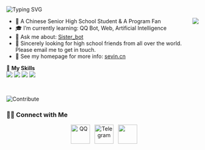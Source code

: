 ![Typing SVG](https://readme-typing-svg.herokuapp.com?size=25&duration=2500&color=8C43EA&vCenter=true&width=200&height=40&lines=Hi+there+%F0%9F%91%8B%F0%9F%8F%BB;I'm+Sevin)

<a href="#">
  <img align="right" src="https://github-readme-stats.vercel.app/api?username=itsevin&count_private=true&show_icons=true&title_color=7A7ADB&icon_color=2234AE&text_color=D3D3D3&bg_color=0,000000,130F40" />
</a>

- 🔭 A Chinese Senior High School Student & A Program Fan
- 🎓 I’m currently learning: QQ Bot, Web, Artificial Intelligence
- 💬 Ask me about: [Sister_bot](https://github.com/itsevin/sister_bot)
- 🌱 Sincerely looking for high school friends from all over the world. Please email me to get in touch.
- 🔗 See my homepage for more info: [sevin.cn](https://sevin.cn)

🌟 **My Skills**  
![](https://img.shields.io/badge/-Python-3e74a2?style=flat-square&logo=Python&logoColor=fff)
![](https://img.shields.io/badge/-HTML-E34F26?style=flat-square&logo=HTML5&logoColor=fff)
![](https://img.shields.io/badge/-Linux-000000?style=flat-square&logo=Linux&logoColor=fff)
![](https://img.shields.io/badge/-Arduino-00979D?style=flat-square&logo=Arduino&logoColor=fff)

<br/>

![Contribute](https://github-readme-activity-graph.cyclic.app/graph?username=itsevin&theme=github)

<h3> 🤝🏻 Connect with Me </h3>

<p align="center">
&nbsp; <a href="tencent://AddContact/?fromId=45&fromSubId=1&subcmd=all&uin=2720269770" target="_blank" rel="noopener noreferrer"><img src="https://img.icons8.com/color/48/000000/qq.png" alt="QQ" width="50"/></a>
&nbsp; <a href="https://t.me/CNSevin" target="_blank" rel="noopener noreferrer"><img src="https://img.icons8.com/color/48/000000/telegram-app--v1.png" alt="Telegram" width="50"/></a>
&nbsp; <a href="mailto:itsevin@qq.com" target="_blank" rel="noopener noreferrer"><img src="https://img.icons8.com/plasticine/100/000000/gmail.png"  width="50" /></a>
</p>
